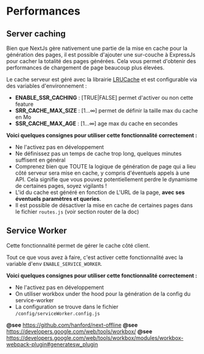 # Performances

## Server caching

Bien que NextJs gère nativement une partie de la mise en cache pour la génération des pages, il est possible d'ajouter une sur-couche à ExpressJs pour cacher la totalité des pages générées. Cela vous permet d'obtenir des performances de chargement de page beaucoup plus élevées.

Le cache serveur est géré avec la librairie [LRUCache](https://www.npmjs.com/package/lru-cache) et est configurable via des variables d'environnement :

- **ENABLE_SSR_CACHING** : [TRUE|FALSE] permet d'activer ou non cette feature
- **SRR_CACHE_MAX_SIZE** : [1...∞] permet de définir la taille max du cache en Mo
- **SSR_CACHE_MAX_AGE** : [1...∞] age max du cache en secondes

**Voici quelques consignes pour utiliser cette fonctionnalité correctement :**

- Ne l'activez pas en développement
- Ne définissez pas un temps de cache trop long, quelques minutes suffisent en général
- Comprenez bien que TOUTE la logique de génération de page qui a lieu côté serveur sera mise en cache, y compris d'éventuels appels à une API. Cela signifie que vous pouvez potentiellement perdre le dynamisme de certaines pages, soyez vigilants !
- L'id du cache est généré en fonction de L'URL de la page, **avec ses éventuels paramètres et queries**.
- Il est possible de désactiver la mise en cache de certaines pages dans le fichier `routes.js` (voir section router de la doc)


## Service Worker

Cette fonctionnalité permet de gérer le cache côté client.

Tout ce que vous avez à faire, c'est activer cette fonctionnalité avec la variable d'env `ENABLE_SERVICE_WORKER`.

**Voici quelques consignes pour utiliser cette fonctionnalité correctement :**
- Ne l'activez pas en développement
- On utiliser workbox under the hood pour la génération de la config du service-worker
- La configuration se trouve dans le fichier `/config/serviceWorker.config.js`

**@see** https://github.com/hanford/next-offline
**@see** https://developers.google.com/web/tools/workbox/
**@see** https://developers.google.com/web/tools/workbox/modules/workbox-webpack-plugin#generatesw_plugin
   